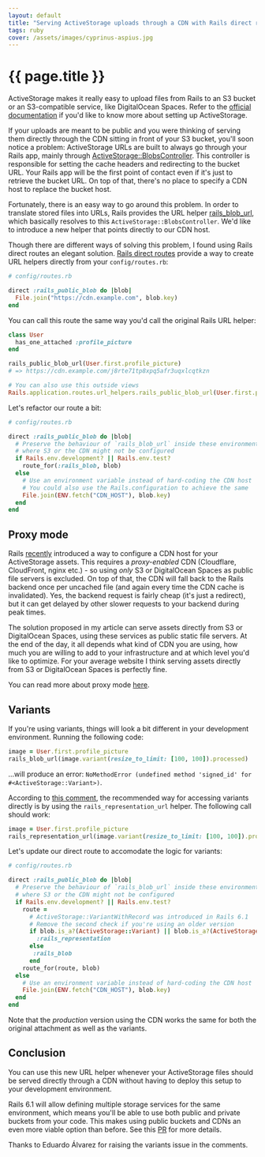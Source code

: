 ```yaml
---
layout: default
title: "Serving ActiveStorage uploads through a CDN with Rails direct routes"
tags: ruby
cover: /assets/images/cyprinus-aspius.jpg
---
```


# {{ page.title }}

ActiveStorage makes it really easy to upload files from Rails to an S3 bucket or an S3-compatible service, like DigitalOcean Spaces. Refer to the [official documentation](https://edgeguides.rubyonrails.org/active_storage_overview.html) if you'd like to know more about setting up ActiveStorage.

If your uploads are meant to be public and you were thinking of serving them directly through the CDN sitting in front of your S3 bucket, you'll soon notice a problem: ActiveStorage URLs are built to always go through your Rails app, mainly through [ActiveStorage::BlobsController](https://github.com/rails/rails/blob/bc9fb9cf8b5dbe8ecf399ffd5d48d84bdb96a9db/activestorage/app/controllers/active_storage/blobs_controller.rb#L10-L13). This controller is responsible for setting the cache headers and redirecting to the bucket URL. Your Rails app will be the first point of contact even if it's just to retrieve the bucket URL. On top of that, there's no place to specify a CDN host to replace the bucket host.

Fortunately, there is an easy way to go around this problem. In order to translate stored files into URLs, Rails provides the URL helper [rails_blob_url](https://edgeguides.rubyonrails.org/active_storage_overview.html#linking-to-files), which basically resolves to this `ActiveStorage::BlobsController`. We'd like to introduce a new helper that points directly to our CDN host.

Though there are different ways of solving this problem, I found using Rails direct routes an elegant solution. [Rails direct routes](https://guides.rubyonrails.org/routing.html#direct-routes) provide a way to create URL helpers directly from your `config/routes.rb`:

```ruby
# config/routes.rb

direct :rails_public_blob do |blob|
  File.join("https://cdn.example.com", blob.key)
end
```

You can call this route the same way you'd call the original Rails URL helper:

```ruby
class User
  has_one_attached :profile_picture
end

rails_public_blob_url(User.first.profile_picture)
# => https://cdn.example.com/j8rte71tp8xpq5afr3uqxlcqtkzn

# You can also use this outside views
Rails.application.routes.url_helpers.rails_public_blob_url(User.first.profile_picture)
```

Let's refactor our route a bit:

```ruby
# config/routes.rb

direct :rails_public_blob do |blob|
  # Preserve the behaviour of `rails_blob_url` inside these environments
  # where S3 or the CDN might not be configured
  if Rails.env.development? || Rails.env.test?
    route_for(:rails_blob, blob)
  else
    # Use an environment variable instead of hard-coding the CDN host
    # You could also use the Rails.configuration to achieve the same
    File.join(ENV.fetch("CDN_HOST"), blob.key)
  end
end
```

## Proxy mode

Rails [recently](https://github.com/rails/rails/pull/42305) introduced a way to configure a CDN host for your ActiveStorage assets. This requires a *proxy-enabled* CDN (Cloudflare, CloudFront, nginx etc.) - so using *only* S3 or DigitalOcean Spaces as public file servers is excluded. On top of that, the CDN will fall back to the Rails backend once per uncached file (and again every time the CDN cache is invalidated). Yes, the backend request is fairly cheap (it's just a redirect), but it can get delayed by other slower requests to your backend during peak times.

The solution proposed in my article can serve assets directly from S3 or DigitalOcean Spaces, using these services as public static file servers. At the end of the day, it all depends what kind of CDN you are using, how much you are willing to add to your infrastructure and at which level you'd like to optimize. For your average website I think serving assets directly from S3 or DigitalOcean Spaces is perfectly fine.

You can read more about proxy mode [here](https://edgeguides.rubyonrails.org/active_storage_overview.html#proxy-mode).

## Variants

If you're using variants, things will look a bit different in your development environment. Running the following code:

```ruby
image = User.first.profile_picture
rails_blob_url(image.variant(resize_to_limit: [100, 100]).processed)
```

...will produce an error: `NoMethodError (undefined method 'signed_id' for #<ActiveStorage::Variant>)`.

According to [this comment](https://github.com/rails/rails/issues/32500#issuecomment-380004250), the recommended way for accessing variants directly is by using the `rails_representation_url` helper. The following call should work:

```ruby
image = User.first.profile_picture
rails_representation_url(image.variant(resize_to_limit: [100, 100]).processed)
```

Let's update our direct route to accomodate the logic for variants:

```ruby
# config/routes.rb

direct :rails_public_blob do |blob|
  # Preserve the behaviour of `rails_blob_url` inside these environments
  # where S3 or the CDN might not be configured
  if Rails.env.development? || Rails.env.test?
    route = 
      # ActiveStorage::VariantWithRecord was introduced in Rails 6.1
      # Remove the second check if you're using an older version
      if blob.is_a?(ActiveStorage::Variant) || blob.is_a?(ActiveStorage::VariantWithRecord)
        :rails_representation
      else
       :rails_blob
      end
    route_for(route, blob)
  else
    # Use an environment variable instead of hard-coding the CDN host
    File.join(ENV.fetch("CDN_HOST"), blob.key)
  end
end
```

Note that the *production* version using the CDN works the same for both the original attachment as well as the variants.

## Conclusion

You can use this new URL helper whenever your ActiveStorage files should be served directly through a CDN without having to deploy this setup to your development environment.

Rails 6.1 will allow defining multiple storage services for the same environment, which means you'll be able to use both public and private buckets from your code. This makes using public buckets and CDNs an even more viable option than before. See this [PR](https://github.com/rails/rails/pull/34935) for more details.

Thanks to Eduardo  Álvarez for raising the variants issue in the comments.
